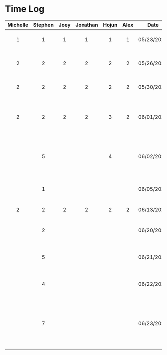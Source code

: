 # Time Log
|Michelle|Stephen|Joey |Jonathan|Hojun|Alex |Date |Task|
|:------:|:-----:|:---:|:------:|:---:|:---:|:---:|:---|
|1       |1      |1    |1       |1    |1    |05/23/2023|Meeting to discuss project ideas|
|2       |2      |2    |2       |2    |2    |05/26/2023|Worked on project proposal presentation|
|2       |2      |2    |2       |2    |2    |05/30/2023|Meeting to discuss new project ideas|
|2       |2      |2    |2       |3    |2    |06/01/2023|Worked on project proposal document and mockups|
|        |5      |     |        |4    |     |06/02/2023|Worked on mockups and finalized project proposal document|
|        |1      |     |        |     |     |06/05/2023|Created new android studio project|
|2       |2      |2    |2       |2    |2    |06/13/2023|Worked on deliverable 2|
|        |2      |     |        |     |     |06/20/2023|Reorganized and cleaned up project files|
|        |5      |     |        |     |     |06/21/2023|Created expenses page activity UI|
|        |4      |     |        |     |     |06/22/2023|Created new expense page activity UI|
|        |7      |     |        |     |     |06/23/2023|Connected firebase, added expense page functionality, refactored code|